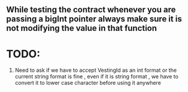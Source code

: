 ## While testing the contract whenever you are passing a bigInt pointer always make sure it is not modifying the value in that function

# TODO:
1. Need to ask if we have to accept VestingId as an int format or the current string format is fine , even if it is string format , we have to convert it to lower case character before using it anywhere
   